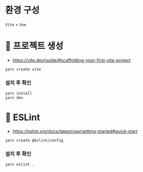 # 환경 구성
`Vite` + `Vue` 

# 🍕 프로젝트 생성
- https://vite.dev/guide/#scaffolding-your-first-vite-project

```shell
yarn create vite
```

### 설치 후 확인

```shell
yarn install
yarn dev
```

# 🍔 ESLint
- https://eslint.org/docs/latest/use/getting-started#quick-start

```shell
yarn create @eslint/config
```

### 설치 후 확인

```shell
yarn eslint .
```